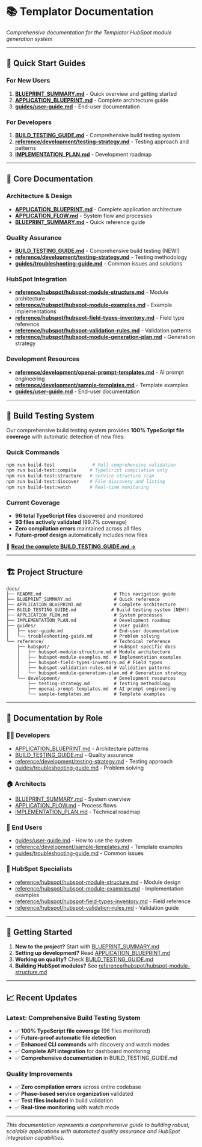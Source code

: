 # 📚 Templator Documentation

*Comprehensive documentation for the Templator HubSpot module generation system*

---

## 🎯 **Quick Start Guides**

### **For New Users**
1. **[BLUEPRINT_SUMMARY.md](./BLUEPRINT_SUMMARY.md)** - Quick overview and getting started
2. **[APPLICATION_BLUEPRINT.md](./APPLICATION_BLUEPRINT.md)** - Complete architecture guide
3. **[guides/user-guide.md](./guides/user-guide.md)** - End-user documentation

### **For Developers**
1. **[BUILD_TESTING_GUIDE.md](./BUILD_TESTING_GUIDE.md)** - Comprehensive build testing system
2. **[reference/development/testing-strategy.md](./reference/development/testing-strategy.md)** - Testing approach and patterns
3. **[IMPLEMENTATION_PLAN.md](./IMPLEMENTATION_PLAN.md)** - Development roadmap

---

## 📖 **Core Documentation**

### **Architecture & Design**
- **[APPLICATION_BLUEPRINT.md](./APPLICATION_BLUEPRINT.md)** - Complete application architecture
- **[APPLICATION_FLOW.md](./APPLICATION_FLOW.md)** - System flow and processes
- **[BLUEPRINT_SUMMARY.md](./BLUEPRINT_SUMMARY.md)** - Quick reference guide

### **Quality Assurance**
- **[BUILD_TESTING_GUIDE.md](./BUILD_TESTING_GUIDE.md)** - Comprehensive build testing (NEW!)
- **[reference/development/testing-strategy.md](./reference/development/testing-strategy.md)** - Testing methodology
- **[guides/troubleshooting-guide.md](./guides/troubleshooting-guide.md)** - Common issues and solutions

### **HubSpot Integration**
- **[reference/hubspot/hubspot-module-structure.md](./reference/hubspot/hubspot-module-structure.md)** - Module architecture
- **[reference/hubspot/hubspot-module-examples.md](./reference/hubspot/hubspot-module-examples.md)** - Example implementations
- **[reference/hubspot/hubspot-field-types-inventory.md](./reference/hubspot/hubspot-field-types-inventory.md)** - Field type reference
- **[reference/hubspot/hubspot-validation-rules.md](./reference/hubspot/hubspot-validation-rules.md)** - Validation patterns
- **[reference/hubspot/hubspot-module-generation-plan.md](./reference/hubspot/hubspot-module-generation-plan.md)** - Generation strategy

### **Development Resources**
- **[reference/development/openai-prompt-templates.md](./reference/development/openai-prompt-templates.md)** - AI prompt engineering
- **[reference/development/sample-templates.md](./reference/development/sample-templates.md)** - Template examples
- **[guides/user-guide.md](./guides/user-guide.md)** - End-user documentation

---

## 🔧 **Build Testing System**

Our comprehensive build testing system provides **100% TypeScript file coverage** with automatic detection of new files:

### **Quick Commands**
```bash
npm run build-test              # Full comprehensive validation
npm run build-test:compile     # TypeScript compilation only
npm run build-test:structure   # Service structure scan
npm run build-test:discover    # File discovery and listing
npm run build-test:watch       # Real-time monitoring
```

### **Current Coverage**
- **96 total TypeScript files** discovered and monitored
- **93 files actively validated** (99.7% coverage)
- **Zero compilation errors** maintained across all files
- **Future-proof design** automatically includes new files

📖 **[Read the complete BUILD_TESTING_GUIDE.md →](./BUILD_TESTING_GUIDE.md)**

---

## 🏗️ **Project Structure**

```
docs/
├── README.md                           # This navigation guide
├── BLUEPRINT_SUMMARY.md                # Quick reference
├── APPLICATION_BLUEPRINT.md            # Complete architecture
├── BUILD_TESTING_GUIDE.md             # Build testing system (NEW!)
├── APPLICATION_FLOW.md                 # System processes
├── IMPLEMENTATION_PLAN.md              # Development roadmap
├── guides/                             # User guides
│   ├── user-guide.md                   # End-user documentation
│   └── troubleshooting-guide.md        # Problem solving
└── reference/                          # Technical reference
    ├── hubspot/                        # HubSpot-specific docs
    │   ├── hubspot-module-structure.md # Module architecture
    │   ├── hubspot-module-examples.md  # Implementation examples
    │   ├── hubspot-field-types-inventory.md # Field types
    │   ├── hubspot-validation-rules.md # Validation patterns
    │   └── hubspot-module-generation-plan.md # Generation strategy
    └── development/                    # Development resources
        ├── testing-strategy.md         # Testing methodology
        ├── openai-prompt-templates.md  # AI prompt engineering
        └── sample-templates.md         # Template examples
```

---

## 🎯 **Documentation by Role**

### **👩‍💻 Developers**
- [APPLICATION_BLUEPRINT.md](./APPLICATION_BLUEPRINT.md) - Architecture patterns
- [BUILD_TESTING_GUIDE.md](./BUILD_TESTING_GUIDE.md) - Quality assurance
- [reference/development/testing-strategy.md](./reference/development/testing-strategy.md) - Testing approach
- [guides/troubleshooting-guide.md](./guides/troubleshooting-guide.md) - Problem solving

### **🏠️ Architects**
- [BLUEPRINT_SUMMARY.md](./BLUEPRINT_SUMMARY.md) - System overview
- [APPLICATION_FLOW.md](./APPLICATION_FLOW.md) - Process flows
- [IMPLEMENTATION_PLAN.md](./IMPLEMENTATION_PLAN.md) - Technical roadmap

### **👥 End Users**
- [guides/user-guide.md](./guides/user-guide.md) - How to use the system
- [reference/development/sample-templates.md](./reference/development/sample-templates.md) - Template examples
- [guides/troubleshooting-guide.md](./guides/troubleshooting-guide.md) - Common issues

### **🔌 HubSpot Specialists**
- [reference/hubspot/hubspot-module-structure.md](./reference/hubspot/hubspot-module-structure.md) - Module design
- [reference/hubspot/hubspot-module-examples.md](./reference/hubspot/hubspot-module-examples.md) - Implementation examples
- [reference/hubspot/hubspot-field-types-inventory.md](./reference/hubspot/hubspot-field-types-inventory.md) - Field reference
- [reference/hubspot/hubspot-validation-rules.md](./reference/hubspot/hubspot-validation-rules.md) - Validation guide

---

## 🚀 **Getting Started**

1. **New to the project?** Start with [BLUEPRINT_SUMMARY.md](./BLUEPRINT_SUMMARY.md)
2. **Setting up development?** Read [APPLICATION_BLUEPRINT.md](./APPLICATION_BLUEPRINT.md)
3. **Working on quality?** Check [BUILD_TESTING_GUIDE.md](./BUILD_TESTING_GUIDE.md)
4. **Building HubSpot modules?** See [reference/hubspot/hubspot-module-structure.md](./reference/hubspot/hubspot-module-structure.md)

---

## 📈 **Recent Updates**

### **Latest: Comprehensive Build Testing System**
- ✅ **100% TypeScript file coverage** (96 files monitored)
- ✅ **Future-proof automatic file detection**
- ✅ **Enhanced CLI commands** with discovery and watch modes
- ✅ **Complete API integration** for dashboard monitoring
- ✅ **Comprehensive documentation** in BUILD_TESTING_GUIDE.md

### **Quality Improvements**
- ✅ **Zero compilation errors** across entire codebase
- ✅ **Phase-based service organization** validated
- ✅ **Test files included** in build validation
- ✅ **Real-time monitoring** with watch mode

---

*This documentation represents a comprehensive guide to building robust, scalable applications with automated quality assurance and HubSpot integration capabilities.*
